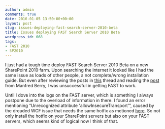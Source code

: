 ```yaml
---
author: admin
comments: true
date: 2010-01-05 13:50:00+00:00
layout: post
slug: issues-deploying-fast-search-server-2010-beta
title: Issues deploying FAST Search Server 2010 Beta
wordpress_id: 668
tags:
- FAST 2010
- SP2010
---
```


I just had a tough time deploy FAST Search Server 2010 Beta on a new SharePoint 2010 farm. Upon searching the internet it looked like I had the same issue as loads of other people, a not complete/wrong installation guide. But even after reviewing the posts in [this](http://social.technet.microsoft.com/Forums/en-ZA/sharepoint2010setup/thread/f653c63c-34ff-4215-bfbc-17d3d26bd6c9) thread and reading the [post](http://blogs.msdn.com/mberry/archive/2009/12/04/configuring-sharepoint-2010-for-fast-search-server-query-and-admin.aspx) from Manfred Berry, I was unsuccessful in getting FAST to work. 

 

Until I dove into the logs on the FAST server, which is something I always postpone due to the overload of information in there. I found an error mentioning “Unrecognized attribute 'allowInsecureTransport'”, caused by the dreaded WCF issue that needs the same hotfix as metioned [here](http://blogs.msdn.com/sharepoint/archive/2009/11/19/installation-notice-for-the-sharepoint-server-public-beta-on-microsoft-windows-server-2008-r2-and-microsoft-windows-7.aspx). So not only install the hotfix on your SharePoint servers but also on your FAST servers, which seems kind of logical now I think of that.
